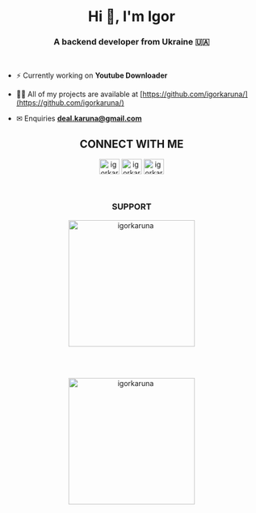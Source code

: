 <h1 align="center">Hi 👋, I'm Igor</h1>
<h3 align="center">A backend developer from Ukraine 🇺🇦</h3>
<br>

- ⚡ Currently working on **Youtube Downloader**

- 👨‍💻 All of my projects are available at [https://github.com/igorkaruna/](https://github.com/igorkaruna/)

- ✉ Enquiries **deal.karuna@gmail.com**


<h2 align="center">CONNECT WITH ME</h2>
<p align="center">
<a href="https://instagram.com/igorkaruna" target="blank"><img align="center" src="https://user-images.githubusercontent.com/88438873/175100607-36462a3a-e8a9-4aa1-9f93-10e61a136d1c.svg" alt="igorkaruna" height="30" width="40" /></a>
<a href="https://twitter.com/igorkaruna" target="blank"><img align="center" src="https://user-images.githubusercontent.com/88438873/175100841-61fbd69f-ee89-4b63-a665-d8378e8f3e3b.svg" alt="igorkaruna" height="30" width="40" /></a>
<a href="https://linkedin.com/in/igorkaruna" target="blank"><img align="center" src="https://user-images.githubusercontent.com/88438873/175100632-e5a37e98-9afb-4cc2-a29f-9d70ec271880.svg" alt="igorkaruna" height="30" width="40" /></a>
</p>
<br>
<h3 align="center">SUPPORT</h3>
<p align="center"><a href="https://www.buymeacoffee.com/igorkaruna"> <img width="250" src="https://user-images.githubusercontent.com/88438873/175101945-e82d4bf8-c866-441f-9ebd-0958ee10bcc9.svg" alt="igorkaruna" /></a></p><br><br>
<p align="center"><a href="https://www.buymeacoffee.com/igorkaruna"> <img width="250" src="https://user-images.githubusercontent.com/88438873/175102296-fe187102-9189-4e3b-8e2b-a88a8507b767.svg" alt="igorkaruna" /></a></p><br><br>
